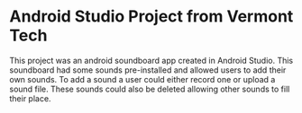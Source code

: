 # Android Studio Project from Vermont Tech 

This project was an android soundboard app created in Android Studio. This soundboard had some sounds pre-installed and allowed 
users to add their own sounds. To add a sound a user could either record one or upload a sound file. These sounds could also be deleted 
allowing other sounds to fill their place. 
